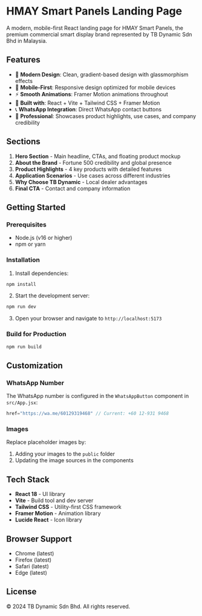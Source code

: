 # HMAY Smart Panels Landing Page

A modern, mobile-first React landing page for HMAY Smart Panels, the premium commercial smart display brand represented by TB Dynamic Sdn Bhd in Malaysia.

## Features

- 🎨 **Modern Design**: Clean, gradient-based design with glassmorphism effects
- 📱 **Mobile-First**: Responsive design optimized for mobile devices
- ⚡ **Smooth Animations**: Framer Motion animations throughout
- 🔧 **Built with**: React + Vite + Tailwind CSS + Framer Motion
- 📞 **WhatsApp Integration**: Direct WhatsApp contact buttons
- 🌟 **Professional**: Showcases product highlights, use cases, and company credibility

## Sections

1. **Hero Section** - Main headline, CTAs, and floating product mockup
2. **About the Brand** - Fortune 500 credibility and global presence
3. **Product Highlights** - 4 key products with detailed features
4. **Application Scenarios** - Use cases across different industries
5. **Why Choose TB Dynamic** - Local dealer advantages
6. **Final CTA** - Contact and company information

## Getting Started

### Prerequisites

- Node.js (v16 or higher)
- npm or yarn

### Installation

1. Install dependencies:
```bash
npm install
```

2. Start the development server:
```bash
npm run dev
```

3. Open your browser and navigate to `http://localhost:5173`

### Build for Production

```bash
npm run build
```

## Customization

### WhatsApp Number
The WhatsApp number is configured in the `WhatsAppButton` component in `src/App.jsx`:
```javascript
href="https://wa.me/60129319468" // Current: +60 12-931 9468
```

### Images
Replace placeholder images by:
1. Adding your images to the `public` folder
2. Updating the image sources in the components

## Tech Stack

- **React 18** - UI library
- **Vite** - Build tool and dev server
- **Tailwind CSS** - Utility-first CSS framework
- **Framer Motion** - Animation library
- **Lucide React** - Icon library

## Browser Support

- Chrome (latest)
- Firefox (latest)
- Safari (latest)
- Edge (latest)

## License

© 2024 TB Dynamic Sdn Bhd. All rights reserved. 